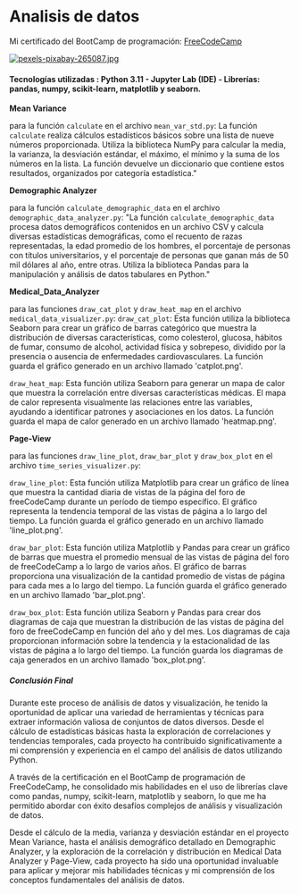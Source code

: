 # Analisis de datos
Mi certificado del BootCamp de programación: [FreeCodeCamp](https://www.freecodecamp.org/certification/Knaus-Elias-Gustavo/scientific-computing-with-python-v7)

[![pexels-pixabay-265087.jpg](https://i.postimg.cc/QVLysCnR/pexels-pixabay-265087.jpg)](https://postimg.cc/XB88kjW8)

#### Tecnologías utilizadas : Python 3.11 - Jupyter Lab (IDE) - Librerías: pandas, numpy, scikit-learn, matplotlib y seaborn.

**Mean Variance**

para la función `calculate` en el archivo `mean_var_std.py`:
La función `calculate` realiza cálculos estadísticos básicos sobre una lista de nueve números proporcionada. Utiliza la biblioteca NumPy para calcular la media,
la varianza, la desviación estándar, el máximo, el mínimo y la suma de los números en la lista. La función devuelve un diccionario que contiene estos resultados, 
organizados por categoría estadística."

**Demographic Analyzer**

para la función `calculate_demographic_data` en el archivo `demographic_data_analyzer.py`:
"La función `calculate_demographic_data` procesa datos demográficos contenidos en un archivo CSV y calcula diversas estadísticas demográficas, 
como el recuento de razas representadas, la edad promedio de los hombres, el porcentaje de personas con títulos universitarios, y 
el porcentaje de personas que ganan más de 50 mil dólares al año, entre otras. Utiliza la biblioteca Pandas para la manipulación y análisis de datos tabulares en Python."

**Medical_Data_Analyzer**

para las funciones `draw_cat_plot` y `draw_heat_map` en el archivo `medical_data_visualizer.py`:
`draw_cat_plot`: Esta función utiliza la biblioteca Seaborn para crear un gráfico de barras categórico que muestra la distribución de diversas características, como colesterol, glucosa, hábitos de fumar, consumo de alcohol, actividad física y sobrepeso, dividido por la presencia o ausencia de enfermedades cardiovasculares. La función guarda el gráfico generado en un archivo llamado 'catplot.png'.

`draw_heat_map`: Esta función utiliza Seaborn para generar un mapa de calor que muestra la correlación entre diversas características médicas. El mapa de calor representa visualmente las relaciones entre las variables, ayudando a identificar patrones y asociaciones en los datos. La función guarda el mapa de calor generado en un archivo llamado 'heatmap.png'.


**Page-View**

para las funciones `draw_line_plot`, `draw_bar_plot` y `draw_box_plot` en el archivo `time_series_visualizer.py`:

`draw_line_plot`: Esta función utiliza Matplotlib para crear un gráfico de línea que muestra la cantidad diaria de vistas de la página del foro de freeCodeCamp durante un período de tiempo específico. El gráfico representa la tendencia temporal de las vistas de página a lo largo del tiempo. La función guarda el gráfico generado en un archivo llamado 'line_plot.png'.

`draw_bar_plot`: Esta función utiliza Matplotlib y Pandas para crear un gráfico de barras que muestra el promedio mensual de las vistas de página del foro de freeCodeCamp a lo largo de varios años. El gráfico de barras proporciona una visualización de la cantidad promedio de vistas de página para cada mes a lo largo del tiempo. La función guarda el gráfico generado en un archivo llamado 'bar_plot.png'.

`draw_box_plot`: Esta función utiliza Seaborn y Pandas para crear dos diagramas de caja que muestran la distribución de las vistas de página del foro de freeCodeCamp en función del año y del mes. Los diagramas de caja proporcionan información sobre la tendencia y la estacionalidad de las vistas de página a lo largo del tiempo. La función guarda los diagramas de caja generados en un archivo llamado 'box_plot.png'.


##### Conclusión Final

Durante este proceso de análisis de datos y visualización, he tenido la oportunidad de aplicar una variedad de herramientas y técnicas para extraer información valiosa de conjuntos de datos diversos. 
Desde el cálculo de estadísticas básicas hasta la exploración de correlaciones y tendencias temporales, cada proyecto ha contribuido significativamente a mi comprensión y experiencia en el campo del 
análisis de datos utilizando Python.

A través de la certificación en el BootCamp de programación de FreeCodeCamp, he consolidado mis habilidades en el uso de librerías clave como pandas, numpy, scikit-learn, matplotlib y seaborn, lo que 
me ha permitido abordar con éxito desafíos complejos de análisis y visualización de datos.

Desde el cálculo de la media, varianza y desviación estándar en el proyecto Mean Variance, hasta el análisis demográfico detallado en Demographic Analyzer, y la exploración de la correlación y 
distribución en Medical Data Analyzer y Page-View, cada proyecto ha sido una oportunidad invaluable para aplicar y mejorar mis habilidades técnicas y mi comprensión de los conceptos fundamentales 
del análisis de datos.
